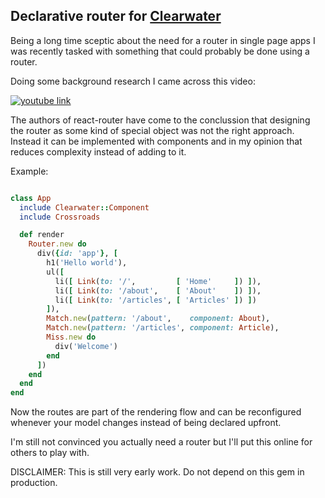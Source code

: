 Declarative router for [Clearwater]
--------------------------------------------------------------------------------

Being a long time sceptic about the need for a router in single page apps I was
recently tasked with something that could probably be done using a router.

Doing some background research I came across this video:

[![youtube link](http://img.youtube.com/vi/Vur2dAFZ4GE/0.jpg)](http://www.youtube.com/watch?v=Vur2dAFZ4GE "React Router v4")

The authors of react-router have come to the conclussion that designing
the router as some kind of special object was not the right approach. Instead
it can be implemented with components and in my opinion that reduces complexity
instead of adding to it.

Example:

```ruby

class App
  include Clearwater::Component
  include Crossroads

  def render
    Router.new do
      div({id: 'app'}, [
        h1('Hello world'),
        ul([
          li([ Link(to: '/',         [ 'Home'     ]) ]),
          li([ Link(to: '/about',    [ 'About'    ]) ]),
          li([ Link(to: '/articles', [ 'Articles' ]) ])
        ]),
        Match.new(pattern: '/about',    component: About),
        Match.new(pattern: '/articles', component: Article),
        Miss.new do
          div('Welcome')
        end
      ])
    end
  end
end

```

Now the routes are part of the rendering flow and can be reconfigured whenever
your model changes instead of being declared upfront.

I'm still not convinced you actually need a router but I'll put this online
for others to play with.

DISCLAIMER: This is still very early work. Do not depend on this gem in
            production.

[Clearwater]: https://github.com/clearwater-rb/clearwater